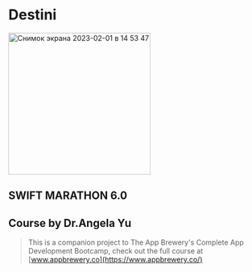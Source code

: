 # Destini 

<img width="282" alt="Снимок экрана 2023-02-01 в 14 53 47" src="https://user-images.githubusercontent.com/86955276/216035585-40ab5b95-ab3e-48e3-b659-55d7974ee7c2.png">

  ## SWIFT MARATHON 6.0

  ## Course by Dr.Angela Yu
>This is a companion project to The App Brewery's Complete App Development Bootcamp, check out the full course at [www.appbrewery.co](https://www.appbrewery.co/)

